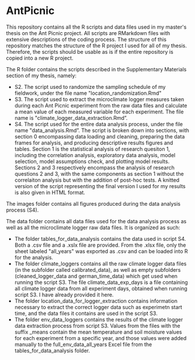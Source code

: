 # AntPicnic
This repository contains all the R scripts and data files used in my master's thesis on the Ant Picnic project. All scripts are RMarkdown files with extensive descriptions of the coding process. The structure of this repository matches the structure of the R project I used for all of my thesis. Therefore, the scripts should be usable as is if the entire repository is copied into a new R project.

The R folder contains the scripts described in the Supplementary Materials section of my thesis, namely:  

* S2. The script used to randomize the sampling schedule of my fieldwork, under the file name "location_randomization.Rmd"  
* S3. The script used to extract the microclimate logger measures taken during each Ant Picnic experiment from the raw data files and calculate a mean value of each measured variable for each experiment. The file name is "climate_logger_data_extraction.Rmd”.  
* S4. The script used for the entire data analysis process, under the file name "data_analysis.Rmd”. The script is broken down into sections, with section 0 encompassing data loading and cleaning, preparing the data frames for analysis, and producing descriptive results figures and tables. Section 1 is the statistical analysis of research quesiton 1, including the correlation analysis, exploratory data analysis, model selection, model assumptions check, and plotting model results. Sections 2 and 3 respectively encompass the analysis of research questions 2 and 3, with the same components as section 1 without the correlaiton analysis but with the addition of post-hoc tests. A knitted version of the script representing the final version I used for my results is also given in HTML format.


The images folder contains all figures produced during the data analysis process (S4). 

The data folder contains all data files used for the data analysis process as well as all the microclimate logger raw data files. It is organized as such:  

* The folder tables_for_data_analysis contains the data used in script S4. Both a .csv file and a .xslx file are provided. From the .xlsx file, only the sheet labeled "all_years" was exported as .csv and can be loaded into R for the analysis.
* The folder climate_loggers contains all the raw climate logger data files (in the subfolder called calibrated_data), as well as empty subfolders (cleaned_logger_data and german_time_data) which get used when running the script S3. The file climate_data_exp_days is a file containing all climate logger data from all experiment days, obtained when running script S3. I have already provided it here.
* The folder location_data_for_logger_extraction contains information necessary to extract the correct logger data such as experimetn start time, and the data files it contains are used in the script S3.
* The folder env_data_loggers contains the results of the climate logger data extraction process from script S3. Values from the files with the suffix _means contain the mean temperature and soil moisture values for each experiment from a specific year, and those values were added manually to the full_env_data_all_years Excel file from the tables_for_data_analysis folder.

